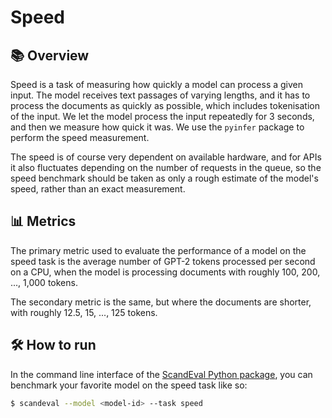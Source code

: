 # Speed


## 📚 Overview

Speed is a task of measuring how quickly a model can process a given input. The model
receives text passages of varying lengths, and it has to process the documents as
quickly as possible, which includes tokenisation of the input. We let the model process
the input repeatedly for 3 seconds, and then we measure how quick it was. We use the
`pyinfer` package to perform the speed measurement.

The speed is of course very dependent on available hardware, and for APIs it also
fluctuates depending on the number of requests in the queue, so the speed benchmark
should be taken as only a rough estimate of the model's speed, rather than an exact
measurement.


## 📊 Metrics

The primary metric used to evaluate the performance of a model on the speed task is the
average number of GPT-2 tokens processed per second on a CPU, when the model is
processing documents with roughly 100, 200, ..., 1,000 tokens.

The secondary metric is the same, but where the documents are shorter, with roughly
12.5, 15, ..., 125 tokens.


## 🛠️ How to run

In the command line interface of the [ScandEval Python package](/python-package.md), you
can benchmark your favorite model on the speed task like so:

```bash
$ scandeval --model <model-id> --task speed
```
